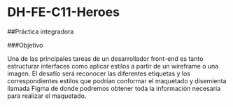 # DH-FE-C11-Heroes

##Práctica integradora 

###Objetivo 

Una de las principales tareas de un desarrollador front-end es tanto estructurar interfaces como aplicar estilos a partir de un wireframe o una imagen. El desafío será reconocer las diferentes etiquetas y los correspondientes estilos que podrían conformar el maquetado y disemienta llamada Figma de donde podremos obtener toda la información necesaria para realizar el maquetado.
